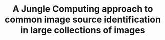 ---
authors: B. van Werkhoven, P. Hijma, C.J.H. Jacobs, J. Maassen, Z.J.M.H. Geradts, and H.E. Bal
title: "A Jungle Computing approach to common image source identification in large collections of images"
journal: "Digital Investigation"
year: 2018
---
